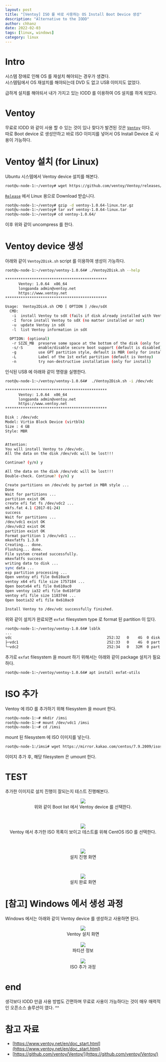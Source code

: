 ```yaml
---
layout: post
title: "[Ventoy] ISO 를 바로 사용하는 OS Install Boot Device 생성"
description: "Alternative to the IODD"
author: chhanz
date: 2022-02-03
tags: [linux, windows]
category: linux
---
```

# Intro
시스템 장애로 인해 OS 를 재설치 해야되는 경우가 생겼다.   
시스템팀에서 OS 재설치를 해야되는데 DVD 도 없고 USB 이미지도 없었다.   
   
급하게 설치를 해야되서 내가 가지고 있는 IODD 를 이용하여 OS 설치를 하게 되었다.   
   
# Ventoy
무료로 IODD 와 같이 사용 할 수 있는 것이 있나 찾다가 발견된 것은 [`Ventoy`](https://github.com/ventoy/Ventoy) 이다.   
따로 Boot device 로 생성안하고 바로 ISO 이미지를 넣어서 OS Install Device 로 사용이 가능하다.   
   
# Ventoy 설치 (for Linux)
Ubuntu 시스템에서 Ventoy device 설치를 해본다.   
```bash
root@u-node-1:~/ventoy# wget https://github.com/ventoy/Ventoy/releases/download/v1.0.64/ventoy-1.0.64-linux.tar.gz
```
[`Release`](https://github.com/ventoy/Ventoy/releases) 에서 Linux 용으로 Download 받습니다.   
   
```bash
root@u-node-1:~/ventoy# gzip -d ventoy-1.0.64-linux.tar.gz 
root@u-node-1:~/ventoy# tar xvf ventoy-1.0.64-linux.tar
root@u-node-1:~/ventoy# cd ventoy-1.0.64/
```
이후 위와 같이 uncompress 를 한다.   
   

# Ventoy device 생성
아래와 같이 `Ventoy2Disk.sh` script 를 이용하여 생성이 가능하다.   
```bash
root@u-node-1:~/ventoy/ventoy-1.0.64# ./Ventoy2Disk.sh --help

**********************************************
      Ventoy: 1.0.64  x86_64
      longpanda admin@ventoy.net
      https://www.ventoy.net
**********************************************

Usage:  Ventoy2Disk.sh CMD [ OPTION ] /dev/sdX
  CMD:
   -i  install Ventoy to sdX (fails if disk already installed with Ventoy)
   -I  force install Ventoy to sdX (no matter installed or not)
   -u  update Ventoy in sdX
   -l  list Ventoy information in sdX

  OPTION: (optional)
   -r SIZE_MB  preserve some space at the bottom of the disk (only for install)
   -s/-S       enable/disable secure boot support (default is disabled)
   -g          use GPT partition style, default is MBR (only for install)
   -L          Label of the 1st exfat partition (default is Ventoy)
   -n          try non-destructive installation (only for install)
```
   
인식된 USB 에 아래와 같이 명령을 실행한다.   
```bash
root@u-node-1:~/ventoy/ventoy-1.0.64#  ./Ventoy2Disk.sh -i /dev/vdc

**********************************************
      Ventoy: 1.0.64  x86_64
      longpanda admin@ventoy.net
      https://www.ventoy.net
**********************************************

Disk : /dev/vdc
Model: Virtio Block Device (virtblk)
Size : 4 GB
Style: MBR


Attention:
You will install Ventoy to /dev/vdc.
All the data on the disk /dev/vdc will be lost!!!

Continue? (y/n) y

All the data on the disk /dev/vdc will be lost!!!
Double-check. Continue? (y/n) y

Create partitions on /dev/vdc by parted in MBR style ...
Done
Wait for partitions ...
partition exist OK
create efi fat fs /dev/vdc2 ...
mkfs.fat 4.1 (2017-01-24)
success
Wait for partitions ...
/dev/vdc1 exist OK
/dev/vdc2 exist OK
partition exist OK
Format partition 1 /dev/vdc1 ...
mkexfatfs 1.3.0
Creating... done.
Flushing... done.
File system created successfully.
mkexfatfs success
writing data to disk ...
sync data ...
esp partition processing ...
Open ventoy efi file 0x610ac0
ventoy x64 efi file size 1757184 ...
Open bootx64 efi file 0x610ac0
Open ventoy ia32 efi file 0x610f10
ventoy efi file size 1183744 ...
Open bootia32 efi file 0x610ac0

Install Ventoy to /dev/vdc successfully finished.
```
   
위와 같이 설치가 완료되면 `exfat` filesystem type 로 format 된 partition 이 있다.   
```bash
root@u-node-1:~/ventoy/ventoy-1.0.64# lsblk
...
vdc                                           252:32   0    4G  0 disk
├─vdc1                                        252:33   0    4G  0 part
└─vdc2                                        252:34   0   32M  0 part
```
   
추가로 `exfat` filesystem 을 mount 하기 위해서는 아래와 같이 package 설치가 필요하다.   
```bash
root@u-node-1:~/ventoy/ventoy-1.0.64# apt install exfat-utils
```
   
# ISO 추가
Ventoy 에 ISO 를 추가하기 위해 filesystem 을 mount 한다.   
```bash
root@u-node-1:~# mkdir /imsi
root@u-node-1:~# mount /dev/vdc1 /imsi
root@u-node-1:~# cd /imsi
```
   
mount 된 filesystem 에 ISO 이미지를 넣는다.   
```bash
root@u-node-1:/imsi# wget https://mirror.kakao.com/centos/7.9.2009/isos/x86_64/CentOS-7-x86_64-Minimal-2009.iso
```
이미지 추가 후, 해당 filesystem 은 umount 한다.   
   
# TEST 
추가한 이미지로 설치 진행이 잘되는지 테스트 진행해본다.   
   
   <center><img src="/assets/images/post/2022-02-03-ventoy/l1.png" style="max-width: 95%; height: auto;"><br>위와 같이 Boot list 에서 Ventoy device 를 선택한다.</center>   
   
   <br><center><img src="/assets/images/post/2022-02-03-ventoy/l2.png" style="max-width: 95%; height: auto;"><br>Ventoy 에서 추가한 ISO 목록이 보이고 테스트를 위해 CentOS ISO 를 선택한다.</center>   
   
   <br><center><img src="/assets/images/post/2022-02-03-ventoy/l3.png" style="max-width: 95%; height: auto;"><br>설치 진행 화면</center>   
   
   <br><center><img src="/assets/images/post/2022-02-03-ventoy/l4.png" style="max-width: 95%; height: auto;"><br>설치 완료 화면</center>   
     
# [참고] Windows 에서 생성 과정
Windows 에서는 아래와 같이 Ventoy device 를 생성하고 사용하면 된다.   
<center><img src="/assets/images/post/2022-02-03-ventoy/w1.png" style="max-width: 95%; height: auto;"><br>Ventoy 설치 화면</center>   
<br><center><img src="/assets/images/post/2022-02-03-ventoy/w2.png" style="max-width: 95%; height: auto;"><br>파티션 정보</center>   
<br><center><img src="/assets/images/post/2022-02-03-ventoy/w3.png" style="max-width: 95%; height: auto;"><br>ISO 추가 과정</center>   
   
# end
생각보다 IODD 만큼 사용 방법도 간편하며 무료로 사용이 가능하다는 것이 매우 매력적인 오픈소스 솔루션이 였다. ^^    
   
# 참고 자료
* [https://www.ventoy.net/en/doc_start.html](https://www.ventoy.net/en/doc_start.html)   
* [https://github.com/ventoy/Ventoy/](https://github.com/ventoy/Ventoy/)   